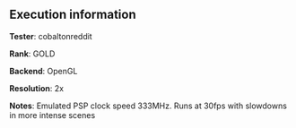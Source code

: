 ## Execution information


**Tester**: cobaltonreddit

**Rank**: GOLD

**Backend**: OpenGL

**Resolution**: 2x

**Notes**: Emulated PSP clock speed 333MHz. Runs at 30fps with slowdowns in more intense scenes